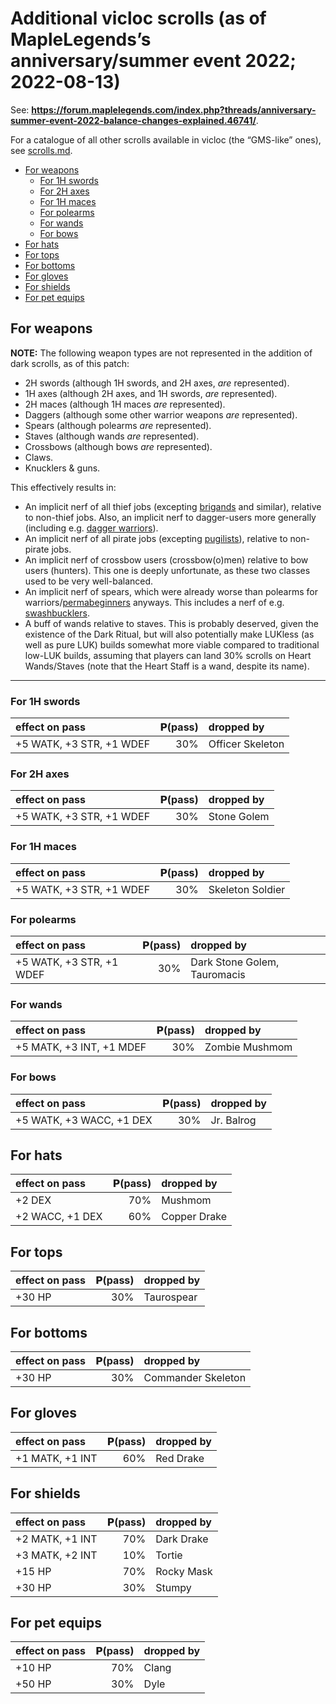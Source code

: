 # Additional vicloc scrolls (as of MapleLegends’s anniversary/summer event 2022; 2022-08-13)

See:
**<https://forum.maplelegends.com/index.php?threads/anniversary-summer-event-2022-balance-changes-explained.46741/>**.

For a catalogue of all other scrolls available in vicloc (the
&ldquo;GMS-like&rdquo; ones), see [scrolls\.md](./scrolls.md).

- [For weapons](#for-weapons)
    - [For 1H swords](#for-1h-swords)
    - [For 2H axes](#for-2h-axes)
    - [For 1H maces](#for-1h-maces)
    - [For polearms](#for-polearms)
    - [For wands](#for-wands)
    - [For bows](#for-bows)
- [For hats](#for-hats)
- [For tops](#for-tops)
- [For bottoms](#for-bottoms)
- [For gloves](#for-gloves)
- [For shields](#for-shields)
- [For pet equips](#for-pet-equips)

## For weapons

**NOTE:** The following weapon types are not represented in the addition of
dark scrolls, as of this patch:

- 2H swords (although 1H swords, and 2H axes, _are_ represented).
- 1H axes (although 2H axes, and 1H swords, _are_ represented).
- 2H maces (although 1H maces _are_ represented).
- Daggers (although some other warrior weapons _are_ represented).
- Spears (although polearms _are_ represented).
- Staves (although wands _are_ represented).
- Crossbows (although bows _are_ represented).
- Claws.
- Knucklers &amp; guns.

This effectively results in:

- An implicit nerf of all thief jobs (excepting
  [brigands](https://oddjobs.codeberg.page/guides/introduction-to-odd-jobs/#brigand)
  and similar), relative to non-thief jobs. Also, an implicit nerf to
  dagger-users more generally (including e\.g. [dagger
  warriors](https://oddjobs.codeberg.page/guides/introduction-to-odd-jobs/#dagger-warrior)).
- An implicit nerf of all pirate jobs (excepting
  [pugilists](https://oddjobs.codeberg.page/guides/introduction-to-odd-jobs/#pugilist)),
  relative to non-pirate jobs.
- An implicit nerf of crossbow users (crossbow(o)men) relative to bow users
  (hunters). This one is deeply unfortunate, as these two classes used to be
  very well-balanced.
- An implicit nerf of spears, which were already worse than polearms for
  warriors/[permabeginners](https://oddjobs.codeberg.page/guides/introduction-to-odd-jobs/#permabeginner-outland)
  anyways. This includes a nerf of e\.g.
  [swashbucklers](https://oddjobs.codeberg.page/guides/introduction-to-odd-jobs/#swashbuckler).
- A buff of wands relative to staves. This is probably deserved, given the
  existence of the Dark Ritual, but will also potentially make LUKless (as well
  as pure LUK) builds somewhat more viable compared to traditional low-LUK
  builds, assuming that players can land 30% scrolls on Heart Wands/Staves
  (note that the Heart Staff is a wand, despite its name).

---

### For 1H swords

| effect on pass           | &#x1d5e3;(pass) | dropped by       |
| :----------------------- | --------------: | :--------------- |
| +5 WATK, +3 STR, +1 WDEF |             30% | Officer Skeleton |

### For 2H axes

| effect on pass           | &#x1d5e3;(pass) | dropped by  |
| :----------------------- | --------------: | :---------- |
| +5 WATK, +3 STR, +1 WDEF |             30% | Stone Golem |

### For 1H maces

| effect on pass           | &#x1d5e3;(pass) | dropped by       |
| :----------------------- | --------------: | :--------------- |
| +5 WATK, +3 STR, +1 WDEF |             30% | Skeleton Soldier |

### For polearms

| effect on pass           | &#x1d5e3;(pass) | dropped by                   |
| :----------------------- | --------------: | :--------------------------- |
| +5 WATK, +3 STR, +1 WDEF |             30% | Dark Stone Golem, Tauromacis |

### For wands

| effect on pass           | &#x1d5e3;(pass) | dropped by     |
| :----------------------- | --------------: | :------------- |
| +5 MATK, +3 INT, +1 MDEF |             30% | Zombie Mushmom |

### For bows

| effect on pass           | &#x1d5e3;(pass) | dropped by |
| :----------------------- | --------------: | :--------- |
| +5 WATK, +3 WACC, +1 DEX |             30% | Jr. Balrog |

## For hats

| effect on pass  | &#x1d5e3;(pass) | dropped by   |
| :-------------- | --------------: | :----------- |
| +2 DEX          |             70% | Mushmom      |
| +2 WACC, +1 DEX |             60% | Copper Drake |

## For tops

| effect on pass | &#x1d5e3;(pass) | dropped by |
| :------------- | --------------: | :--------- |
| +30 HP         |             30% | Taurospear |

## For bottoms

| effect on pass | &#x1d5e3;(pass) | dropped by         |
| :------------- | --------------: | :----------------- |
| +30 HP         |             30% | Commander Skeleton |

## For gloves

| effect on pass  | &#x1d5e3;(pass) | dropped by |
| :-------------- | --------------: | :--------- |
| +1 MATK, +1 INT |             60% | Red Drake  |

## For shields

| effect on pass  | &#x1d5e3;(pass) | dropped by |
| :-------------- | --------------: | :--------- |
| +2 MATK, +1 INT |             70% | Dark Drake |
| +3 MATK, +2 INT |             10% | Tortie     |
| +15 HP          |             70% | Rocky Mask |
| +30 HP          |             30% | Stumpy     |

## For pet equips

| effect on pass | &#x1d5e3;(pass) | dropped by |
| :------------- | --------------: | :--------- |
| +10 HP         |             70% | Clang      |
| +50 HP         |             30% | Dyle       |
